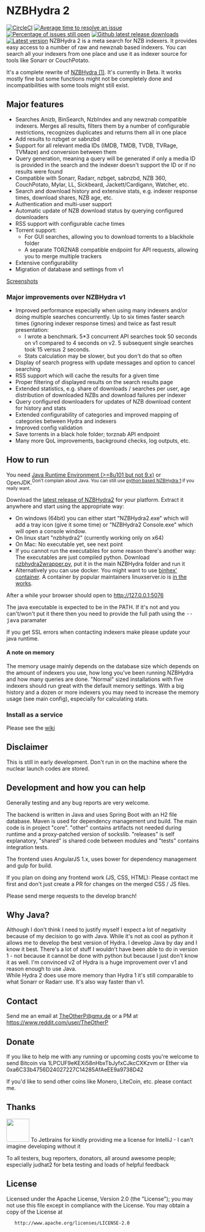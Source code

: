 # NZBHydra 2 
[![CircleCI](https://circleci.com/gh/theotherp/nzbhydra2.svg?style=svg&circle-token=20568f733a8f77b2f168d7d6f463aa198951949a)](https://circleci.com/gh/theotherp/nzbhydra2) 
[![Average time to resolve an issue](http://isitmaintained.com/badge/resolution/theotherp/nzbhydra2.svg)](http://isitmaintained.com/project/theotherp/nzbhydra2 "Average time to resolve an issue") 
[![Percentage of issues still open](http://isitmaintained.com/badge/open/theotherp/nzbhydra2.svg)](http://isitmaintained.com/project/theotherp/nzbhydra2 "Percentage of issues still open")
[![Github latest release downloads](https://img.shields.io/github/downloads/theotherp/nzbhydra2/latest/total.svg)](https://github.com/theotherp/nzbhydra2/releases)
[![Latest version](https://img.shields.io/github/release/theotherp/nzbhydra2.svg)](https://github.com/theotherp/nzbhydra2/releases/latest)
NZBHydra 2 is a meta search for NZB indexers. It provides easy access to a number of raw and newznab based indexers. You can search all your indexers from one place and use it as indexer source for tools like Sonarr or CouchPotato.

It's a complete rewrite of [NZBHydra (1)](https://github.com/theotherp/nzbhydra). It's currently in Beta. It works mostly fine but some functions might not be completely done and incompatibilities with some tools might still exist.

## Major features
* Searches Anizb, BinSearch, NzbIndex and any newznab compatible indexers. Merges all results, filters them by a number of configurable restrictions, recognizes duplicates and returns them all in one place
* Add results to nzbget or sabnzbd
* Support for all relevant media IDs (IMDB, TMDB, TVDB, TVRage, TVMaze) and conversion between them
* Query generation, meaning a query will be generated if only a media ID is provided in the search and the indexer doesn't support the ID or if no results were found
* Compatible with Sonarr, Radarr, nzbget, sabnzbd, NZB 360, CouchPotato, Mylar, LL, Sickbeard, Jackett/Cardigann, Watcher, etc.
* Search and download history and extensive stats, e.g. indexer response times, download shares, NZB age, etc.
* Authentication and multi-user support
* Automatic update of NZB download status by querying configured downloaders
* RSS support with configurable cache times
* Torrent support:
  * For GUI searches, allowing you to download torrents to a blackhole folder
  * A separate TORZNAB compatible endpoint for API requests, allowing you to merge multiple trackers
* Extensive configurability
* Migration of database and settings from v1

[Screenshots](https://imgur.com/a/ePxwj)  

### Major improvements over NZBHydra v1
* Improved performance especially when using many indexers and/or doing multiple searches concurrently. Up to six times faster search times (ignoring indexer response times) and twice as fast result presentation:
  * I wrote a benchmark. 5*3 concurrent API searches took 50 seconds on v1 compared to 4 seconds on v2. 5 subsequent single searches took 15 versus 2 seconds.
  * Stats calculation may be slower, but you don't do that so often 
* Display of search progress with update messages and option to cancel searching
* RSS support which will cache the results for a given time
* Proper filtering of displayed results on the search results page
* Extended statistics, e.g. share of downloads / searches per user, age distribution of downloaded NZBs and download failures per indexer
* Query configured downloaders for updates of NZB download content for history and stats
* Extended configurability of categories and improved mapping of categories between Hydra and indexers
* Improved config validation
* Save torrents in a black hole folder; torznab API endpoint
* Many more QoL improvements, background checks, log outputs, etc.


## How to run
You need [Java Runtime Environment (>=8u101 but not 9.x)](https://www.java.com/en/download/manual.jsp) or OpenJDK.<sup>Don't complain about Java. You can still use [python based NZBHydra 1](https://github.com/theotherp/nzbhydra) if you really want.</sup> 

Download the [latest release of NZBHydra2](https://github.com/theotherp/nzbhydra2/releases) for your platform. Extract it anywhere and start using the appropriate way:
* On windows (64bit) you can either start "NZBHydra2.exe" which will add a tray icon (give it some time) or "NZBHydra2 Console.exe" which will open a console window.
* On linux start "nzbhydra2" (currently working only on x64)
* On Mac: No executable yet, see next point 
* If you cannot run the executables for some reason there's another way: The executables are just compiled python. Download [nzbhydra2wrapper.py](https://raw.githubusercontent.com/theotherp/nzbhydra2/master/other/wrapper/nzbhydra2wrapper.py), put it in the main NZBHydra folder and run it
* Alternatively you can use docker. You might want to use [binhex' container](https://hub.docker.com/r/binhex/arch-nzbhydra2/). A container by popular maintainers linuxserver.io is [in the works](https://github.com/linuxserver/docker-hydra2).

After a while your browser should open to http://127.0.0.1:5076

The java executable is expected to be in the PATH. If it's not and you can't/won't put it there then you need to provide the full path using the <tt>--java</tt> paramater

If you get SSL errors when contacting indexers make please update your java runtime.
  

#### A note on memory
The memory usage mainly depends on the database size which depends on the amount of indexers you use, how long you've been running NZBHydra and how many queries are done. 
"Normal" sized installations with five indexers should run great with the default memory settings. With a big history and a dozen or more indexers you may need to increase
the memory usage (see main config), especially for calculating stats. 

### Install as a service
Please see the [wiki](https://github.com/theotherp/nzbhydra2/wiki/Windows-service-and-Linux-start-scripts)

## Disclaimer
This is still in early development. Don't run in on the machine where the nuclear launch codes are stored.

## Development and how you can help
Generally testing and any bug reports are very welcome.

The backend is written in Java and uses Spring Boot with an H2 file database. Maven is used for dependency management und build. The main code is in project "core". 
"other" contains artifacts not needed during runtime and a proxy-patched version of sockslib. "releases" is self explanatory, "shared" is shared code between modules and "tests" contains
integration tests.

The frontend uses AngularJS 1.x, uses bower for dependency management and gulp for build.

If you plan on doing any frontend work (JS, CSS, HTML): Please contact me first and don't just create a PR for changes on the merged CSS / JS files.

Please send merge requests to the develop branch!

## Why Java?
Although I don't think I need to justify myself I expect a lot of negativity because of my decision to go with Java. While it's not as cool as python it allows me to develop the best version
of Hydra. I develop Java by day and I know it best. There's a lot of stuff I wouldn't have been able to do in version 1 - not because it cannot be done with python but because I just don't
know it as well. I'm convinced v2 of Hydra is a huge improvement over v1 and reason enough to use Java.  
While Hydra 2 does use more memory than Hydra 1 it's still comparable to what Sonarr or Radarr use. It's also way faster than v1.

## Contact ###
Send me an email at TheOtherP@gmx.de or a PM at https://www.reddit.com/user/TheOtherP

## Donate ###
If you like to help me with any running or upcoming costs you're welcome to send Bitcoin via 1LPCUF9eKEXi58nHbxTbJyfxCJkcCXKzvm or Ether via 0xa6C33b4756D24027227C14285AfAeEE9a9738D42

If you'd like to send other coins like Monero, LiteCoin, etc. please contact me.  

## Thanks ###
<img src="https://github.com/theotherp/nzbhydra/raw/gh-pages/images/logo.png" width="60px"/> To Jetbrains for kindly providing me a license for IntelliJ - I can't imagine developing without it

To all testers, bug reporters, donators, all around awesome people; especially judhat2 for beta testing and loads of helpful feedback

## License ###
   Licensed under the Apache License, Version 2.0 (the "License");
   you may not use this file except in compliance with the License.
   You may obtain a copy of the License at

       http://www.apache.org/licenses/LICENSE-2.0
